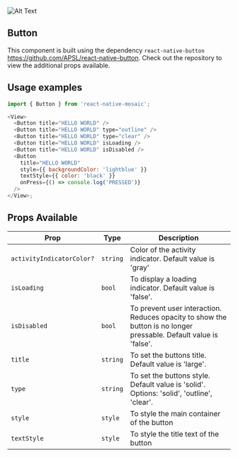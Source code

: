 ![Alt Text](https://drive.google.com/uc?export=view&id=1ci-R2nI_52PlqigEbQ14wzJbE39zDQ2o)

## Button

This component is built using the dependency `react-native-button` https://github.com/APSL/react-native-button. Check out the repository to view the additional props available.

## Usage examples

```js
import { Button } from 'react-native-mosaic';

<View>
  <Button title="HELLO WORLD" />
  <Button title="HELLO WORLD" type="outline" />
  <Button title="HELLO WORLD" type="clear" />
  <Button title="HELLO WORLD" isLoading />
  <Button title="HELLO WORLD" isDisabled />
  <Button
    title="HELLO WORLD"
    style={{ backgroundColor: 'lightblue' }}
    textStyle={{ color: 'black' }}
    onPress={() => console.log('PRESSED')}
  />
</View>;
```

## Props Available

| Prop                      | Type     | Description                                                                                                       |
| ------------------------- | -------- | ----------------------------------------------------------------------------------------------------------------- |
| `activityIndicatorColor?` | `string` | Color of the activity indicator. Default value is 'gray'                                                          |
| `isLoading`               | `bool`   | To display a loading indicator. Default value is 'false'.                                                         |
| `isDisabled`              | `bool`   | To prevent user interaction. Reduces opacity to show the button is no longer pressable. Default value is 'false'. |
| `title`                   | `string` | To set the buttons title. Default value is 'large'.                                                               |
| `type`                    | `string` | To set the buttons style. Default value is 'solid'. Options: 'solid', 'outline', 'clear'.                         |
| `style`                   | `style`  | To style the main container of the button                                                                         |
| `textStyle`               | `style`  | To style the title text of the button                                                                             |
